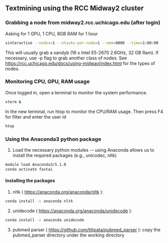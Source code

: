 ## Textmining using the RCC Midway2 cluster

### Grabbing a node from midway2.rcc.uchicago.edu (after login)
Asking for 1 GPU, 1 CPU, 8GB RAM for 1 hour
```sh
sinteractive --nodes=1 --ntasks-per-node=1 --mem=8000 --time=1:00:00
```
This will usually grab a sandyb	(16 x Intel E5-2670 2.6GHz, 32 GB Ram). If necessary, use -p flag to grab another class of nodes.
See https://rcc.uchicago.edu/docs/using-midway/index.html for the types of nodes.

### Monitoring CPU, GPU, RAM usage
Once logged in, open a terminal to monitor the system performance.
```sh
xterm &
```
In the new terminal, run htop to monitor the CPU/RAM usage. Then press F4 for filter and enter the user id
```sh
htop
```

### Using the Anaconda3 python package
1. Load the necessary python modules -- using Anaconda allows us to install the required packages (e.g., unicodec, nltk)
```sh
module load Anaconda3/5.1.0
conda activate fastai
```

#### Installing the packages ####
1. nltk ( https://anaconda.org/anaconda/nltk ):
```sh
conda install -c anaconda nltk
```

2. unidecode ( https://anaconda.org/anaconda/unidecode ): 
```sh
conda install -c anaconda unidecode
```

3. pubmed parser ( https://github.com/titipata/pubmed_parser ): copy the pubmed_parser directory under the working directory



